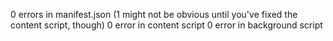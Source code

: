 0 errors in manifest.json (1 might not be obvious until you've fixed the content script, though)
0 error in content script
0 error in background script
